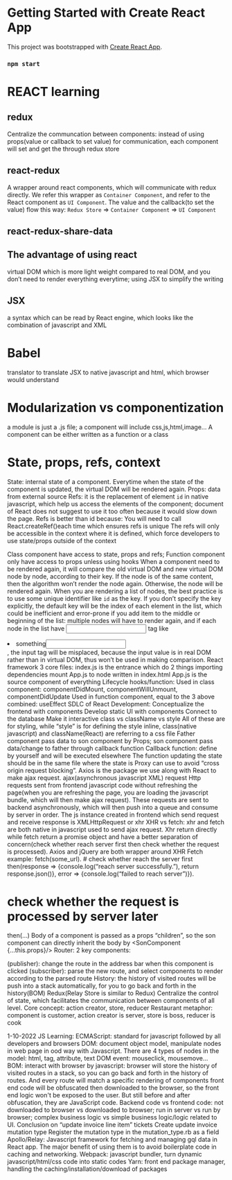 # Getting Started with Create React App

This project was bootstrapped with [Create React App](https://github.com/facebook/create-react-app).

### `npm start`

# REACT learning

## redux
Centralize the communcation between components: instead of using props(value or callback to set value) for communication, each component will set and get the through redux store

## react-redux
A wrapper around react components, which will communicate with redux directly.
We refer this wrapper as `Container Component`, and refer to the React component as `UI Component`.
The value and the callback(to set the value) flow this way: `Redux Store` => `Container Component` => `UI Component`

## react-redux-share-data



## The advantage of using react
virtual DOM which is more light weight compared to real DOM, and you don’t need to render everything everytime; using JSX to simplify the writing
## JSX
a syntax which can be read by React engine, which looks like the combination of javascript and XML
# Babel 
translator to translate JSX to native javascript and html, which browser would understand
# Modularization vs componentization
a module is just a .js file; a component will include css,js,html,image…
A component can be either written as a function or a class
# State, props, refs, context
State: internal state of a component. Everytime when the state of the component is updated, the virtual DOM will be rendered again.
Props: data from external source
Refs: it is the replacement of element `id` in native javascript, which help us access the elements of the component; document of React does not suggest to use it too often because it would slow down the page. 
Refs is better than id because: 
You will need to call React.createRef()each time which ensures refs is unique
The refs will only be accessible  in the context where it is defined, which force developers to use state/props outside of the context

Class component have access to state, props and refs; Function component only have access to props unless using hooks
When a component need to be rendered again, it will compare the old virtual DOM and new virtual DOM node by node, according to their key. If the node is of the same content, then the algorithm won’t render the node again. Otherwise, the node will be rendered again. 
When you are rendering a list of nodes, the best practice is to use some unique identifier like `id` as the key. If you don’t specify the key explicitly, the default key will be the index of each element in the list, which could be inefficient and error-prone if you add item to the middle or beginning of the list: 
multiple nodes will have to render again, 
and if each node in the list have <input> tag like <li>something<input/></li>, the input tag will be misplaced, because the input value is in real DOM rather than in virtual DOM, thus won’t be used in making comparison.
React framework 3 core files: index.js is the entrance which do 2 things
importing dependencies
mount App.js to node <root> written in index.html
	App.js is the source component of everything
 Lifecycle hooks/function: 
Used in class component: componentDidMount, componentWillUnmount, componentDidUpdate
Used in function component, equal to the 3 above combined: useEffect
SDLC of React Development:
Conceptualize the frontend with components
Develop static UI with components
Connect to the database
Make it interactive
class vs className vs style
All of these are for styling, while “style” is for defining the style inline, class(native javascript) and className(React) are referring to a css file
Father component pass data to son component by Props; son component pass data/change to father through callback function
Callback function: define by yourself and will be executed elsewhere
The function updating the state should be in the same file where the state is
Proxy can use to avoid “cross origin request blocking”. Axios is the package we use along with React to make ajax request. 
ajax(asynchronous javascript XML) request
Http requests sent from frontend javascript code without refreshing the page(when you are refreshing the page, you are loading the javascript bundle, which will then make ajax request). These requests are sent to backend asynchronously, which will then push into a queue and consume by server in order.
The js instance created in frontend which send request and receive response is XMLHttpRequest or xhr
XHR vs fetch: xhr and fetch are both native in javascript used to send ajax request. Xhr return directly while fetch return a promise object and have a better separation of concern(check whether reach server first then check whether the request is processed). Axios and jQuery are both wrapper around XHR
Fetch example:
fetch(some_url).
	# check whether reach the server first
then(response => {console.log(“reach server successfully.”), return response.json()},
        error => {console.log(“failed to reach server”)}).
# check whether the request is processed by server later
then(...)
Body of a component is passed as a props “children”, so the son component can directly inherit the body by <SonComponent {...this.props}/>
Router:
	2 key components:
<Link>(publisher): change the route in the address bar when this component is clicked
<Routes>(subscriber): parse the new route, and select components to render according to the parsed route
	History: 
the history of visited routes will be push into a stack automatically, for you to go back and forth in the history(BOM)
Redux(Relay Store is similar to Redux)
Centralize the control of state, which facilitates the communication between components of all level.
Core concept: action creator, store, reducer
	Restaurant metaphor: component is customer, action creator is server, store is boss, reducer is cook


1-10-2022
JS Learning:
ECMAScript: standard for javascript followed by all developers and browsers
DOM: document object model, manipulate nodes in web page in ood way with Javascript. There are 4 types of nodes in the model: html, tag, attribute, text
DOM event: mouseclick, mousemove...
BOM: interact with browser by javascript: browser will store the history of visited routes in a stack, so you can go back and forth in the history of routes. And every route will match a specific rendering of components
front end code will be obfuscated then downloaded to the browser, so the front end logic won't be exposed to the user. But still before and after obfuscation, they are JavaScript code.
Backend code vs frontend code: not downloaded to browser vs downloaded to browser; run in server vs run by browser; complex business logic vs simple business logic/logic related to UI.
Conclusion on “update invoice line item” tickets
Create update invoice mutation type
Register the mutation type in the mutation_type.rb as a field
Apollo/Relay: Javascript framework for fetching and managing gql data in React app. The major benefit of using them is to avoid boilerplate code in caching and networking.
Webpack: javascript bundler, turn dynamic javascript/html/css code into static codes
Yarn: front end package manager, handling the caching/installation/download of packages

